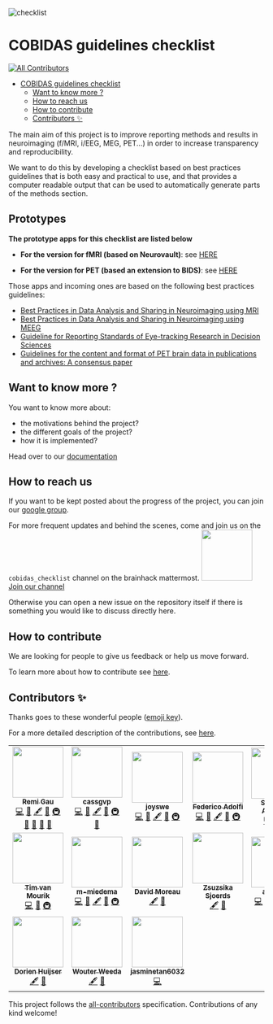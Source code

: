 ![checklist](https://raw.githubusercontent.com/Remi-Gau/COBIDAS_chckls/master/docs/img/checklist.jpg)

# COBIDAS guidelines checklist

<!-- ALL-CONTRIBUTORS-BADGE:START - Do not remove or modify this section -->
[![All Contributors](https://img.shields.io/badge/all_contributors-19-orange.svg?style=flat-square)](#contributors-)
<!-- ALL-CONTRIBUTORS-BADGE:END -->

<!-- TOC -->

-   [COBIDAS guidelines checklist](#cobidas-guidelines-checklist)
    -   [Want to know more ?](#want-to-know-more-)
    -   [How to reach us](#how-to-reach-us)
    -   [How to contribute](#how-to-contribute)
    -   [Contributors ✨](#contributors-)

<!-- /TOC -->

The main aim of this project is to improve reporting methods and results in
neuroimaging (f/MRI, i/EEG, MEG, PET...) in order to increase transparency and
reproducibility.

We want to do this by developing a checklist based on best practices guidelines
that is both easy and practical to use, and that provides a computer readable
output that can be used to automatically generate parts of the methods section.

## Prototypes

**The prototype apps for this checklist are listed below**

<!-- lint disable -->

-   **For the version for fMRI (based on Neurovault)**: see
    [HERE](https://ohbm.github.io/cobidas/#/)

-   **For the version for PET (based an extension to BIDS)**: see
    [HERE](https://remi-gau.github.io/cobidas-PET/#/)

<!-- lint enable -->

Those apps and incoming ones are based on the following best practices
guidelines:

-   [Best Practices in Data Analysis and Sharing in Neuroimaging using MRI](https://www.biorxiv.org/content/10.1101/054262v2)
-   [Best Practices in Data Analysis and Sharing in Neuroimaging using MEEG](https://osf.io/a8dhx/)
-   [Guideline for Reporting Standards of Eye-tracking Research in Decision Sciences](https://psyarxiv.com/f6qcy/)
-   [Guidelines for the content and format of PET brain data in publications and archives: A consensus paper](https://doi.org/10.1177/0271678X20905433)

## Want to know more ?

You want to know more about:

-   the motivations behind the project?
-   the different goals of the project?
-   how it is implemented?

Head over to our [documentation](https://remi-gau.github.io/eCobidas/)

## How to reach us

If you want to be kept posted about the progress of the project, you can join
our [google group](https://groups.google.com/d/forum/cobidas-checklist).

For more frequent updates and behind the scenes, come and join us on the
`cobidas_checklist` channel on the brainhack mattermost.
<a href="https://mattermost.brainhack.org/brainhack/channels/cobidas_checklist"><img src="http://www.mattermost.org/wp-content/uploads/2016/03/logoHorizontal.png" width=100px />
Join our channel </a>

Otherwise you can open a new issue on the repository itself if there is
something you would like to discuss directly here.

## How to contribute

We are looking for people to give us feedback or help us move forward.

To learn more about how to contribute see
[here](./docs/80-how-to-contribute.md).

## Contributors ✨

Thanks goes to these wonderful people
([emoji key](https://allcontributors.org/docs/en/emoji-key)).

For a more detailed description of the contributions, see
[here](./docs/90-contributors.md).

<!-- ALL-CONTRIBUTORS-LIST:START - Do not remove or modify this section -->
<!-- prettier-ignore-start -->
<!-- markdownlint-disable -->
<table>
  <tr>
    <td align="center"><a href="https://remi-gau.github.io/"><img src="https://avatars3.githubusercontent.com/u/6961185?v=4" width="100px;" alt=""/><br /><sub><b>Remi Gau</b></sub></a><br /><a href="https://github.com/Remi-Gau/eCobidas/commits?author=remi-gau" title="Code">💻</a> <a href="#design-remi-gau" title="Design">🎨</a> <a href="#content-remi-gau" title="Content">🖋</a> <a href="#ideas-remi-gau" title="Ideas, Planning, & Feedback">🤔</a> <a href="#infra-remi-gau" title="Infrastructure (Hosting, Build-Tools, etc)">🚇</a> <a href="#maintenance-remi-gau" title="Maintenance">🚧</a> <a href="#projectManagement-remi-gau" title="Project Management">📆</a> <a href="#tool-remi-gau" title="Tools">🔧</a> <a href="#talk-remi-gau" title="Talks">📢</a></td>
    <td align="center"><a href="https://github.com/cassgvp"><img src="https://avatars2.githubusercontent.com/u/43407869?v=4" width="100px;" alt=""/><br /><sub><b>cassgvp</b></sub></a><br /><a href="https://github.com/Remi-Gau/eCobidas/commits?author=cassgvp" title="Code">💻</a> <a href="#design-cassgvp" title="Design">🎨</a> <a href="#content-cassgvp" title="Content">🖋</a> <a href="#ideas-cassgvp" title="Ideas, Planning, & Feedback">🤔</a> <a href="#infra-cassgvp" title="Infrastructure (Hosting, Build-Tools, etc)">🚇</a> <a href="#talk-cassgvp" title="Talks">📢</a></td>
    <td align="center"><a href="https://github.com/joyswe"><img src="https://avatars1.githubusercontent.com/u/47354027?v=4" width="100px;" alt=""/><br /><sub><b>joyswe</b></sub></a><br /><a href="https://github.com/Remi-Gau/eCobidas/commits?author=joyswe" title="Code">💻</a> <a href="#design-joyswe" title="Design">🎨</a> <a href="#content-joyswe" title="Content">🖋</a> <a href="#ideas-joyswe" title="Ideas, Planning, & Feedback">🤔</a> <a href="#infra-joyswe" title="Infrastructure (Hosting, Build-Tools, etc)">🚇</a></td>
    <td align="center"><a href="https://github.com/fedeadolfi"><img src="https://avatars3.githubusercontent.com/u/26678283?v=4" width="100px;" alt=""/><br /><sub><b>Federico Adolfi</b></sub></a><br /><a href="https://github.com/Remi-Gau/eCobidas/commits?author=fedeadolfi" title="Code">💻</a> <a href="#design-fedeadolfi" title="Design">🎨</a> <a href="#content-fedeadolfi" title="Content">🖋</a> <a href="#ideas-fedeadolfi" title="Ideas, Planning, & Feedback">🤔</a> <a href="#infra-fedeadolfi" title="Infrastructure (Hosting, Build-Tools, etc)">🚇</a></td>
    <td align="center"><a href="https://github.com/sanuann"><img src="https://avatars3.githubusercontent.com/u/5114945?v=4" width="100px;" alt=""/><br /><sub><b>Sanu Ann Abraham</b></sub></a><br /><a href="https://github.com/Remi-Gau/eCobidas/commits?author=sanuann" title="Code">💻</a> <a href="#design-sanuann" title="Design">🎨</a> <a href="#infra-sanuann" title="Infrastructure (Hosting, Build-Tools, etc)">🚇</a></td>
    <td align="center"><a href="http://www.nisox.org"><img src="https://avatars3.githubusercontent.com/u/5155907?v=4" width="100px;" alt=""/><br /><sub><b>Thomas Nichols</b></sub></a><br /><a href="#design-nicholst" title="Design">🎨</a> <a href="#content-nicholst" title="Content">🖋</a> <a href="#ideas-nicholst" title="Ideas, Planning, & Feedback">🤔</a></td>
    <td align="center"><a href="https://anisha.pizza"><img src="https://avatars0.githubusercontent.com/u/972008?v=4" width="100px;" alt=""/><br /><sub><b>Anisha Keshavan</b></sub></a><br /><a href="https://github.com/Remi-Gau/eCobidas/commits?author=akeshavan" title="Code">💻</a> <a href="#design-akeshavan" title="Design">🎨</a> <a href="#infra-akeshavan" title="Infrastructure (Hosting, Build-Tools, etc)">🚇</a></td>
    <td align="center"><a href="http://satra.cogitatum.org"><img src="https://avatars2.githubusercontent.com/u/184063?v=4" width="100px;" alt=""/><br /><sub><b>Satrajit Ghosh</b></sub></a><br /><a href="https://github.com/Remi-Gau/eCobidas/commits?author=satra" title="Code">💻</a> <a href="#design-satra" title="Design">🎨</a> <a href="#infra-satra" title="Infrastructure (Hosting, Build-Tools, etc)">🚇</a></td>
  </tr>
  <tr>
    <td align="center"><a href="https://github.com/TimVanMourik"><img src="https://avatars1.githubusercontent.com/u/6152205?v=4" width="100px;" alt=""/><br /><sub><b>Tim van Mourik</b></sub></a><br /><a href="https://github.com/Remi-Gau/eCobidas/commits?author=TimVanMourik" title="Code">💻</a> <a href="#design-TimVanMourik" title="Design">🎨</a> <a href="#infra-TimVanMourik" title="Infrastructure (Hosting, Build-Tools, etc)">🚇</a></td>
    <td align="center"><a href="https://github.com/m-miedema"><img src="https://avatars3.githubusercontent.com/u/39968233?v=4" width="100px;" alt=""/><br /><sub><b>m-miedema</b></sub></a><br /><a href="https://github.com/Remi-Gau/eCobidas/commits?author=m-miedema" title="Code">💻</a> <a href="#design-m-miedema" title="Design">🎨</a> <a href="#content-m-miedema" title="Content">🖋</a> <a href="#ideas-m-miedema" title="Ideas, Planning, & Feedback">🤔</a> <a href="#infra-m-miedema" title="Infrastructure (Hosting, Build-Tools, etc)">🚇</a></td>
    <td align="center"><a href="https://github.com/davidmoreau"><img src="https://avatars0.githubusercontent.com/u/23465867?v=4" width="100px;" alt=""/><br /><sub><b>David Moreau</b></sub></a><br /><a href="#content-davidmoreau" title="Content">🖋</a> <a href="#ideas-davidmoreau" title="Ideas, Planning, & Feedback">🤔</a></td>
    <td align="center"><a href="https://zsjoerds.com"><img src="https://avatars0.githubusercontent.com/u/11489467?v=4" width="100px;" alt=""/><br /><sub><b>Zsuzsika Sjoerds</b></sub></a><br /><a href="#content-zsjoerds" title="Content">🖋</a> <a href="#ideas-zsjoerds" title="Ideas, Planning, & Feedback">🤔</a></td>
    <td align="center"><a href="https://github.com/angietep"><img src="https://avatars1.githubusercontent.com/u/35610800?v=4" width="100px;" alt=""/><br /><sub><b>angietep</b></sub></a><br /><a href="https://github.com/Remi-Gau/eCobidas/commits?author=angietep" title="Code">💻</a> <a href="#design-angietep" title="Design">🎨</a> <a href="#content-angietep" title="Content">🖋</a> <a href="#ideas-angietep" title="Ideas, Planning, & Feedback">🤔</a> <a href="#infra-angietep" title="Infrastructure (Hosting, Build-Tools, etc)">🚇</a></td>
    <td align="center"><a href="http://martinagvilas.github.io"><img src="https://avatars2.githubusercontent.com/u/37339384?v=4" width="100px;" alt=""/><br /><sub><b>Martina G. Vilas</b></sub></a><br /><a href="https://github.com/Remi-Gau/eCobidas/commits?author=martinagvilas" title="Code">💻</a> <a href="#design-martinagvilas" title="Design">🎨</a> <a href="#content-martinagvilas" title="Content">🖋</a> <a href="#ideas-martinagvilas" title="Ideas, Planning, & Feedback">🤔</a> <a href="#infra-martinagvilas" title="Infrastructure (Hosting, Build-Tools, etc)">🚇</a></td>
    <td align="center"><a href="https://github.com/kwiebels"><img src="https://avatars1.githubusercontent.com/u/13459206?v=4" width="100px;" alt=""/><br /><sub><b>Kristina Wiebels</b></sub></a><br /><a href="#content-kwiebels" title="Content">🖋</a> <a href="#ideas-kwiebels" title="Ideas, Planning, & Feedback">🤔</a></td>
    <td align="center"><a href="https://github.com/johalgermissen"><img src="https://avatars1.githubusercontent.com/u/36693723?v=4" width="100px;" alt=""/><br /><sub><b>Johannes Algermissen</b></sub></a><br /><a href="#content-johalgermissen" title="Content">🖋</a> <a href="#ideas-johalgermissen" title="Ideas, Planning, & Feedback">🤔</a></td>
  </tr>
  <tr>
    <td align="center"><a href="https://github.com/DorienHuijser"><img src="https://avatars1.githubusercontent.com/u/58177697?v=4" width="100px;" alt=""/><br /><sub><b>Dorien Huijser</b></sub></a><br /><a href="#content-DorienHuijser" title="Content">🖋</a> <a href="#ideas-DorienHuijser" title="Ideas, Planning, & Feedback">🤔</a></td>
    <td align="center"><a href="https://github.com/wdweeda"><img src="https://avatars0.githubusercontent.com/u/6614351?v=4" width="100px;" alt=""/><br /><sub><b>Wouter Weeda</b></sub></a><br /><a href="#content-wdweeda" title="Content">🖋</a> <a href="#ideas-wdweeda" title="Ideas, Planning, & Feedback">🤔</a></td>
    <td align="center"><a href="https://github.com/jasminetan6032"><img src="https://avatars2.githubusercontent.com/u/41640321?v=4" width="100px;" alt=""/><br /><sub><b>jasminetan6032</b></sub></a><br /><a href="https://github.com/Remi-Gau/eCobidas/commits?author=jasminetan6032" title="Code">💻</a></td>
  </tr>
</table>

<!-- markdownlint-enable -->
<!-- prettier-ignore-end -->
<!-- ALL-CONTRIBUTORS-LIST:END -->

This project follows the
[all-contributors](https://github.com/all-contributors/all-contributors)
specification. Contributions of any kind welcome!
